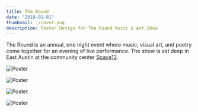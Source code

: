 ```yaml
---
title: The Round
date: "2018-01-01"
thumbnail: ./cover.png
description: Poster Design for The Round Music & Art Show
---
```


The Round is an annual, one night event where music, visual art, and poetry come together for an evening of live performance. The show is set deep in East Austin at the community center [Space12](https://voxveniae.com/space12/#.XW8JTpNKh24).

<div class="kg-card kg-image-card kg-width-full">

![Poster](./2-mock.png)

</div>

<div class="kg-card kg-image-card kg-width-full">

![Poster](./3-full.png)

</div>

<div class="kg-card kg-image-card kg-width-full">

![Poster](./5-mock.png)

</div>

<div class="kg-card kg-image-card kg-width-full">

![Poster](./7-mock.png)

</div>
